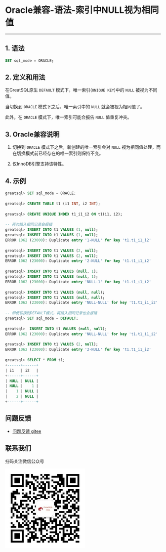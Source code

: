 # Oracle兼容-语法-索引中NULL视为相同值
---


## 1. 语法

```sql
SET sql_mode = ORACLE;
```

## 2. 定义和用法

在GreatSQL原生 `DEFAULT` 模式下，唯一索引(`UNIQUE KEY`)中的 `NULL` 被视为不同值。

当切换到 `ORACLE` 模式下之后，唯一索引中的 `NULL` 就会被视为相同值了。 

此外，在 `ORACLE` 模式下，唯一索引可能会报告 `NULL` 值重复冲突。

## 3. Oracle兼容说明

1. 切换到 `ORACLE` 模式下之后，新创建的唯一索引会对 `NULL` 视为相同值处理，而在切换模式前已经存在的唯一索引则保持不变。

2. 仅InnoDB引擎支持该特性。


## 4. 示例

```sql
greatsql> SET sql_mode = ORACLE;

greatsql> CREATE TABLE t1 (i1 INT, i2 INT);

greatsql> CREATE UNIQUE INDEX t1_i1_i2 ON t1(i1, i2);

-- 再次插入相同记录会报错
greatsql> INSERT INTO t1 VALUES (1, null);
greatsql> INSERT INTO t1 VALUES (1, null);
ERROR 1062 (23000): Duplicate entry '1-NULL' for key 't1.t1_i1_i2'

greatsql> INSERT INTO t1 VALUES (2, null);
greatsql> INSERT INTO t1 VALUES (2, null);
ERROR 1062 (23000): Duplicate entry '2-NULL' for key 't1.t1_i1_i2'

greatsql> INSERT INTO t1 VALUES (null, 1);
greatsql> INSERT INTO t1 VALUES (null, 1);
ERROR 1062 (23000): Duplicate entry 'NULL-1' for key 't1.t1_i1_i2'

greatsql> INSERT INTO t1 VALUES (null, null);
greatsql> INSERT INTO t1 VALUES (null, null);
ERROR 1062 (23000): Duplicate entry 'NULL-NULL' for key 't1.t1_i1_i2'

-- 即便切换到DEFAULT模式，再插入相同记录也会报错
greatsql> SET sql_mode = DEFAULT;

greatsql>  INSERT INTO t1 VALUES (null, null);
ERROR 1062 (23000): Duplicate entry 'NULL-NULL' for key 't1.t1_i1_i2'

greatsql> INSERT INTO t1 VALUES (2, null);
ERROR 1062 (23000): Duplicate entry '2-NULL' for key 't1.t1_i1_i2'

greatsql> SELECT * FROM t1;
+------+------+
| i1   | i2   |
+------+------+
| NULL | NULL |
| NULL |    1 |
|    1 | NULL |
|    2 | NULL |
+------+------+
```


**问题反馈**
---
- [问题反馈 gitee](https://gitee.com/GreatSQL/GreatSQL-Manual/issues)


**联系我们**
---

扫码关注微信公众号

![greatsql-wx](../../greatsql-wx.jpg)
